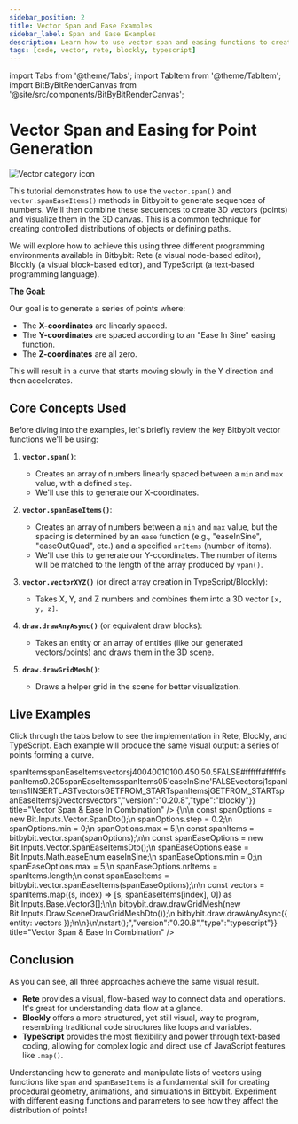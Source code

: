 ```yaml
---
sidebar_position: 2
title: Vector Span and Ease Examples
sidebar_label: Span and Ease Examples
description: Learn how to use vector span and easing functions to create interesting point distributions for drawing in Bitbybit, with examples in Rete, Blockly, and TypeScript.
tags: [code, vector, rete, blockly, typescript]
---
```


import Tabs from '@theme/Tabs';
import TabItem from '@theme/TabItem';
import BitByBitRenderCanvas from '@site/src/components/BitByBitRenderCanvas';

# Vector Span and Easing for Point Generation

<img 
  class="category-icon-small" 
  src="https://s.bitbybit.dev/assets/icons/white/vector-icon.svg" 
  alt="Vector category icon" 
  title="Vector category icon" /> 
  
This tutorial demonstrates how to use the `vector.span()` and `vector.spanEaseItems()` methods in Bitbybit to generate sequences of numbers. We'll then combine these sequences to create 3D vectors (points) and visualize them in the 3D canvas. This is a common technique for creating controlled distributions of objects or defining paths.

We will explore how to achieve this using three different programming environments available in Bitbybit: Rete (a visual node-based editor), Blockly (a visual block-based editor), and TypeScript (a text-based programming language).

**The Goal:**

Our goal is to generate a series of points where:
*   The **X-coordinates** are linearly spaced.
*   The **Y-coordinates** are spaced according to an "Ease In Sine" easing function.
*   The **Z-coordinates** are all zero.

This will result in a curve that starts moving slowly in the Y direction and then accelerates.

## Core Concepts Used

Before diving into the examples, let's briefly review the key Bitbybit vector functions we'll be using:

1.  **`vector.span()`**:
    *   Creates an array of numbers linearly spaced between a `min` and `max` value, with a defined `step`.
    *   We'll use this to generate our X-coordinates.

2.  **`vector.spanEaseItems()`**:
    *   Creates an array of numbers between a `min` and `max` value, but the spacing is determined by an `ease` function (e.g., "easeInSine", "easeOutQuad", etc.) and a specified `nrItems` (number of items).
    *   We'll use this to generate our Y-coordinates. The number of items will be matched to the length of the array produced by `vpan()`.

3.  **`vector.vectorXYZ()`** (or direct array creation in TypeScript/Blockly):
    *   Takes X, Y, and Z numbers and combines them into a 3D vector `[x, y, z]`.

4.  **`draw.drawAnyAsync()`** (or equivalent draw blocks):
    *   Takes an entity or an array of entities (like our generated vectors/points) and draws them in the 3D scene.

5.  **`draw.drawGridMesh()`**:
    *   Draws a helper grid in the scene for better visualization.

## Live Examples

Click through the tabs below to see the implementation in Rete, Blockly, and TypeScript. Each example will produce the same visual output: a series of points forming a curve.

<Tabs groupId="vectors-live-examples">
<TabItem value="rete" label="Rete">
    <BitByBitRenderCanvas
    requireManualStart={true}
    script={{"script":"{\"id\":\"rete-v2-json\",\"nodes\":{\"5cf30d5c6639e560\":{\"id\":\"5cf30d5c6639e560\",\"name\":\"bitbybit.draw.drawGridMesh\",\"customName\":\"draw grid mesh\",\"async\":false,\"drawable\":false,\"data\":{\"genericNodeData\":{\"hide\":false,\"oneOnOne\":false,\"flatten\":0,\"forceExecution\":false},\"width\":400,\"height\":400,\"subdivisions\":10,\"majorUnitFrequency\":10,\"minorUnitVisibility\":0.45,\"gridRatio\":0.5,\"opacity\":0.5,\"backFaceCulling\":false,\"mainColor\":\"#ffffff\",\"secondaryColor\":\"#ffffff\"},\"inputs\":{},\"position\":[89.89453125,489.30859375]},\"eff3bc8c20fd6b9a\":{\"id\":\"eff3bc8c20fd6b9a\",\"name\":\"bitbybit.vector.spanEaseItems\",\"customName\":\"span ease items\",\"async\":false,\"drawable\":false,\"data\":{\"genericNodeData\":{\"hide\":false,\"oneOnOne\":false,\"flatten\":0,\"forceExecution\":false},\"nrItems\":100,\"min\":0,\"max\":5,\"ease\":\"easeInSine\",\"intervals\":false},\"inputs\":{\"nrItems\":{\"connections\":[{\"node\":\"f2ba08af3b1f45f1\",\"output\":\"result\",\"data\":{}}]}},\"position\":[1533.593984254042,709.12875163347]},\"27acc4680c49de73\":{\"id\":\"27acc4680c49de73\",\"name\":\"bitbybit.vector.span\",\"customName\":\"span\",\"async\":false,\"drawable\":false,\"data\":{\"genericNodeData\":{\"hide\":false,\"oneOnOne\":false,\"flatten\":0,\"forceExecution\":false},\"step\":0.2,\"min\":0,\"max\":5},\"inputs\":{},\"position\":[778.3558295885927,715.2367833946255]},\"f2ba08af3b1f45f1\":{\"id\":\"f2ba08af3b1f45f1\",\"name\":\"bitbybit.lists.listLength\",\"customName\":\"list length\",\"async\":false,\"drawable\":false,\"data\":{\"genericNodeData\":{\"hide\":false,\"oneOnOne\":false,\"flatten\":0,\"forceExecution\":false},\"clone\":true},\"inputs\":{\"list\":{\"connections\":[{\"node\":\"27acc4680c49de73\",\"output\":\"result\",\"data\":{}}]}},\"position\":[1153.7941860253327,711.8268257314983]},\"6cc8c45bc1986c14\":{\"id\":\"6cc8c45bc1986c14\",\"name\":\"bitbybit.vector.vectorXYZ\",\"customName\":\"vector xyz\",\"async\":false,\"drawable\":true,\"data\":{\"genericNodeData\":{\"hide\":false,\"oneOnOne\":true,\"flatten\":0,\"forceExecution\":false},\"x\":0,\"y\":0,\"z\":0},\"inputs\":{\"x\":{\"connections\":[{\"node\":\"5a7a5529ef111031\",\"output\":\"result\",\"data\":{}}]},\"y\":{\"connections\":[{\"node\":\"02c82e567f3db188\",\"output\":\"result\",\"data\":{}}]}},\"position\":[2394.3717567099125,396.3733706201353]},\"5a7a5529ef111031\":{\"id\":\"5a7a5529ef111031\",\"name\":\"bitbybit.lists.flatten\",\"customName\":\"flatten\",\"data\":{\"nrLevels\":1},\"inputs\":{\"list\":{\"connections\":[{\"node\":\"27acc4680c49de73\",\"output\":\"result\",\"data\":{}}]}},\"position\":[1171.6411654089534,431.16608922053126]},\"02c82e567f3db188\":{\"id\":\"02c82e567f3db188\",\"name\":\"bitbybit.lists.flatten\",\"customName\":\"flatten\",\"data\":{\"nrLevels\":1},\"inputs\":{\"list\":{\"connections\":[{\"node\":\"eff3bc8c20fd6b9a\",\"output\":\"result\",\"data\":{}}]}},\"position\":[1940.93943737965,735.4822641570163]}}}","version":"0.20.8","type":"rete"}}
    title="Vector Span & Ease In Combination"
    />
</TabItem>
<TabItem value="blockly" label="Blockly">
  <BitByBitRenderCanvas
    requireManualStart={true}
    script={{"script":"<xml xmlns=\"https://developers.google.com/blockly/xml\"><variables><variable id=\"D_kb2W{4`QJqZ6W;C2c4\">spanItems</variable><variable id=\"~e2n=Nm?;sk;l+:+Nn}[\">spanEaseItems</variable><variable id=\"XmMCzB3*MGAm}.(c:?rY\">vectors</variable><variable id=\"}G,xkoV`rh=+#}4B+[[z\">j</variable></variables><block type=\"bitbybit.draw.drawGridMeshNoReturn\" id=\"@H`6p(SQI:gJbPbcL5Z?\" x=\"-232\" y=\"-708\"><value name=\"Width\"><block type=\"math_number\" id=\"N9zN%ARCF]f|0uBSn5TF\"><field name=\"NUM\">400</field></block></value><value name=\"Height\"><block type=\"math_number\" id=\"i50t|G*DY=_P0Mr5L_]K\"><field name=\"NUM\">400</field></block></value><value name=\"Subdivisions\"><block type=\"math_number\" id=\"Z-@7[n|,#L_bQI._VL$x\"><field name=\"NUM\">10</field></block></value><value name=\"MajorUnitFrequency\"><block type=\"math_number\" id=\"V`nR`~m5MK3(|kzm:AP1\"><field name=\"NUM\">10</field></block></value><value name=\"MinorUnitVisibility\"><block type=\"math_number\" id=\"@,8Ha`p],L0**(C3jAWk\"><field name=\"NUM\">0.45</field></block></value><value name=\"GridRatio\"><block type=\"math_number\" id=\"V)3e6e!BG2]m=gFn-T!h\"><field name=\"NUM\">0.5</field></block></value><value name=\"Opacity\"><block type=\"math_number\" id=\"E+F*87S0uTqzr_^k4kop\"><field name=\"NUM\">0.5</field></block></value><value name=\"BackFaceCulling\"><block type=\"logic_boolean\" id=\"q||W6+?-jS{Y1s`N8Wre\"><field name=\"BOOL\">FALSE</field></block></value><value name=\"MainColor\"><block type=\"colour_picker\" id=\"S2NU5H{,Wk3%$S}!WdIX\"><field name=\"COLOUR\">#ffffff</field></block></value><value name=\"SecondaryColor\"><block type=\"colour_picker\" id=\"-20$rAv31,S)X#5,9ywY\"><field name=\"COLOUR\">#ffffff</field></block></value><next><block type=\"variables_set\" id=\"owpp%0,57g2C~i#=W7a8\"><field name=\"VAR\" id=\"D_kb2W{4`QJqZ6W;C2c4\">spanItems</field><value name=\"VALUE\"><block type=\"bitbybit.vector.span\" id=\";I)NN9q3e}{7BvIoL5y9\"><value name=\"Step\"><block type=\"math_number\" id=\"t`]uPc^(~fFVWA0_Y-vm\"><field name=\"NUM\">0.2</field></block></value><value name=\"Min\"><block type=\"math_number\" id=\"q8mdZ-m7h{l_vx/YXg!N\"><field name=\"NUM\">0</field></block></value><value name=\"Max\"><block type=\"math_number\" id=\"0L|E,acRBOZY-wgg+[|1\"><field name=\"NUM\">5</field></block></value></block></value><next><block type=\"variables_set\" id=\"d%if#oJ9~KQrM)YfTI/I\"><field name=\"VAR\" id=\"~e2n=Nm?;sk;l+:+Nn}[\">spanEaseItems</field><value name=\"VALUE\"><block type=\"bitbybit.vector.spanEaseItems\" id=\"].0sqUXXUQ8UN7.?mGw.\"><value name=\"NrItems\"><block type=\"lists_length\" id=\"+J,hx0#muPyR(k!#:OUl\"><value name=\"VALUE\"><block type=\"variables_get\" id=\"g|xWKeu~Sc8*UnMlq66;\"><field name=\"VAR\" id=\"D_kb2W{4`QJqZ6W;C2c4\">spanItems</field></block></value></block></value><value name=\"Min\"><block type=\"math_number\" id=\"yG}-sU#Vz-AV{0K1ID|[\"><field name=\"NUM\">0</field></block></value><value name=\"Max\"><block type=\"math_number\" id=\"0jP2=?O)FWCTC`X9)S%S\"><field name=\"NUM\">5</field></block></value><value name=\"Ease\"><block type=\"bitbybit.math.enums.easeEnum\" id=\":qT0,:;d1`v{+!qWVjRl\"><field name=\"bitbybit.math.enums.easeEnum\">'easeInSine'</field></block></value><value name=\"Intervals\"><block type=\"logic_boolean\" id=\"RZ|IJ-b~}oJoP+If|F[y\"><field name=\"BOOL\">FALSE</field></block></value></block></value><next><block type=\"variables_set\" id=\"C)_b;-%I72?7$J#3~C:K\"><field name=\"VAR\" id=\"XmMCzB3*MGAm}.(c:?rY\">vectors</field><value name=\"VALUE\"><block type=\"lists_create_with\" id=\"J-D]5l9Pt7+[.;w5F3|i\"><mutation items=\"0\"></mutation></block></value><next><block type=\"controls_for\" id=\"P!Ok[H%-:w_^tKLg;94k\"><field name=\"VAR\" id=\"}G,xkoV`rh=+#}4B+[[z\">j</field><value name=\"FROM\"><block type=\"math_number\" id=\"q.(^GTYK9(:7I=$C-3*D\"><field name=\"NUM\">1</field></block></value><value name=\"TO\"><block type=\"lists_length\" id=\"[wgv;B+PZvqSmnIEbmcJ\"><value name=\"VALUE\"><block type=\"variables_get\" id=\"S4{(A_d22;#6:J1.^.jx\"><field name=\"VAR\" id=\"D_kb2W{4`QJqZ6W;C2c4\">spanItems</field></block></value></block></value><value name=\"BY\"><block type=\"math_number\" id=\"UIw_L~j+V2Imut__`Qbp\"><field name=\"NUM\">1</field></block></value><statement name=\"DO\"><block type=\"lists_setIndex\" id=\"?ZPTB/$JSZWr+=zJ6-R_\"><mutation at=\"false\"></mutation><field name=\"MODE\">INSERT</field><field name=\"WHERE\">LAST</field><value name=\"LIST\"><block type=\"variables_get\" id=\"ov3(`Cw*hnCq)M.9T4H#\"><field name=\"VAR\" id=\"XmMCzB3*MGAm}.(c:?rY\">vectors</field></block></value><value name=\"TO\"><block type=\"bitbybit.vector.vectorXYZ\" id=\"9AybOavF)~#zXYi%=b:x\"><value name=\"X\"><block type=\"lists_getIndex\" id=\"FRK/ye#/xR3(D?=EN9$z\"><mutation statement=\"false\" at=\"true\"></mutation><field name=\"MODE\">GET</field><field name=\"WHERE\">FROM_START</field><value name=\"VALUE\"><block type=\"variables_get\" id=\"%s9B)kY(ABF]Y4i#|uz:\"><field name=\"VAR\" id=\"D_kb2W{4`QJqZ6W;C2c4\">spanItems</field></block></value><value name=\"AT\"><block type=\"variables_get\" id=\"h`@wE_y{Y]:XY%1{ROv~\"><field name=\"VAR\" id=\"}G,xkoV`rh=+#}4B+[[z\">j</field></block></value></block></value><value name=\"Y\"><block type=\"lists_getIndex\" id=\"ue=efw!f~~jVMZf%)|%K\"><mutation statement=\"false\" at=\"true\"></mutation><field name=\"MODE\">GET</field><field name=\"WHERE\">FROM_START</field><value name=\"VALUE\"><block type=\"variables_get\" id=\"DRM3[bVsjUDBrgS$nIMG\"><field name=\"VAR\" id=\"~e2n=Nm?;sk;l+:+Nn}[\">spanEaseItems</field></block></value><value name=\"AT\"><block type=\"variables_get\" id=\"rKiCRW}lw;sx}il?HG6K\"><field name=\"VAR\" id=\"}G,xkoV`rh=+#}4B+[[z\">j</field></block></value></block></value><value name=\"Z\"><block type=\"math_number\" id=\"eQk_;G%rR6h[(^fLREtw\"><field name=\"NUM\">0</field></block></value></block></value></block></statement><next><block type=\"bitbybit.draw.drawAnyAsyncNoReturn\" id=\"l(2;E|=ci2Lgt[V!A393\"><value name=\"Entity\"><block type=\"variables_get\" id=\"$*u6IXc{f%ATy:ms$FBb\"><field name=\"VAR\" id=\"XmMCzB3*MGAm}.(c:?rY\">vectors</field></block></value><next><block type=\"base_io_console_log\" id=\"v$M3TW`~#xq?}XGN0oOA\"><value name=\"Text\"><block type=\"variables_get\" id=\"W/=uu^85+!|Z8Ba9S@hO\"><field name=\"VAR\" id=\"XmMCzB3*MGAm}.(c:?rY\">vectors</field></block></value></block></next></block></next></block></next></block></next></block></next></block></next></block></xml>","version":"0.20.8","type":"blockly"}}
    title="Vector Span & Ease In Combination"
    />
</TabItem>
<TabItem value="typescript" label="TypeScript">
<BitByBitRenderCanvas
    requireManualStart={true}
    script={{"script":"const start = () => {\n\n    const spanOptions = new Bit.Inputs.Vector.SpanDto();\n    spanOptions.step = 0.2;\n    spanOptions.min = 0;\n    spanOptions.max = 5;\n    const spanItems = bitbybit.vector.span(spanOptions);\n\n    const spanEaseOptions = new Bit.Inputs.Vector.SpanEaseItemsDto();\n    spanEaseOptions.ease = Bit.Inputs.Math.easeEnum.easeInSine;\n    spanEaseOptions.min = 0;\n    spanEaseOptions.max = 5;\n    spanEaseOptions.nrItems = spanItems.length;\n    const spanEaseItems = bitbybit.vector.spanEaseItems(spanEaseOptions);\n\n    const vectors = spanItems.map((s, index) => [s, spanEaseItems[index], 0]) as Bit.Inputs.Base.Vector3[];\n\n    bitbybit.draw.drawGridMesh(new Bit.Inputs.Draw.SceneDrawGridMeshDto());\n    bitbybit.draw.drawAnyAsync({ entity: vectors });\n\n}\n\nstart();","version":"0.20.8","type":"typescript"}}
    title="Vector Span & Ease In Combination"
    />
</TabItem>

</Tabs>

## Conclusion

As you can see, all three approaches achieve the same visual result.
*   **Rete** provides a visual, flow-based way to connect data and operations. It's great for understanding data flow at a glance.
*   **Blockly** offers a more structured, yet still visual, way to program, resembling traditional code structures like loops and variables.
*   **TypeScript** provides the most flexibility and power through text-based coding, allowing for complex logic and direct use of JavaScript features like `.map()`.

Understanding how to generate and manipulate lists of vectors using functions like `span` and `spanEaseItems` is a fundamental skill for creating procedural geometry, animations, and simulations in Bitbybit. Experiment with different easing functions and parameters to see how they affect the distribution of points!